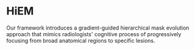 # HiEM
Our framework introduces a gradient-guided hierarchical mask evolution approach that mimics radiologists' cognitive process of progressively focusing from broad anatomical regions to specific lesions.
